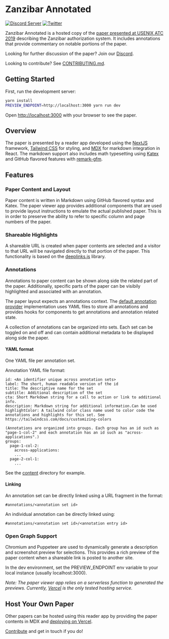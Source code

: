 # Zanzibar Annotated

[![Discord Server](https://img.shields.io/discord/844600078504951838?color=7289da&logo=discord 'Discord Server')](https://authzed.com/discord)
[![Twitter](https://img.shields.io/twitter/follow/authzed?color=%23179CF0&logo=twitter&style=flat-square&label=@authzed '@authzed on Twitter')](https://twitter.com/authzed)

Zanzibar Annotated is a hosted copy of the [paper presented at USENIX ATC 2019](https://www.usenix.org/conference/atc19/presentation/pang) describing the Zanzibar authorization system.
It includes annotations that provide commentary on notable portions of the paper.

Looking for further discussion of the paper? Join our [Discord].

Looking to contribute? See [CONTRIBUTING.md].

[discord]: https://authzed.com/discord
[contributing.md]: https://github.com/authzed/zanzibar-annotated/blob/main/CONTRIBUTING.md

## Getting Started

First, run the development server:

```bash
yarn install
PREVIEW_ENDPOINT=http://localhost:3000 yarn run dev
```

Open [http://localhost:3000](http://localhost:3000) with your browser to see the paper.

## Overview

The paper is presented by a reader app developed using the [NextJS] framework, [Tailwind CSS] for styling, and [MDX] for markdown integration in React.
The markdown support also includes math typesetting using [Katex] and GitHub flavored features with [remark-gfm].

[nextjs]: https://nextjs.org/
[tailwind css]: https://tailwindcss.com/
[mdx]: https://mdxjs.com/
[katex]: https://katex.org/
[remark-gfm]: https://github.com/remarkjs/remark-gfm

## Features

### Paper Content and Layout

Paper content is written in Markdown using GitHub flavored syntax and Katex.
The paper viewer app provides additional components that are used to provide layout instructions to emulate the actual published paper.
This is in order to preserve the ability to refer to specific column and page numbers of the paper.

### Shareable Highlights

A shareable URL is created when paper contents are selected and a visitor to that URL will be navigated directly to that portion of the paper.
This functionality is based on the [deeplinks.js] library.

[deeplinks.js]: https://github.com/WesleyAC/deeplinks

### Annotations

Annotations to paper content can be shown along side the related part of the paper.
Additionally, specific parts of the paper can be visibily highlighted and associated with an annotation.

The paper layout expects an annotations context.
The [default annotation provider] implementation uses YAML files to store all annotations and provides hooks for components to get annotations and annotation related state.

A collection of annotations can be organized into sets.
Each set can be toggled on and off and can contain additional metadata to be displayed along side the paper.

[default annotation provider]: https://github.com/authzed/zanzibar-annotated/blob/main/components/annotation.tsx

#### YAML format

One YAML file per annotation set.

Annotation YAML file format:
```
id: <An identifier unique across annotation sets>
label: The short, human readable version of the id
title: The descriptive name for the set
subtitle: Additional description of the set
cta: Short Markdown string for a call to action or link to additional info.
description: Markdown string for additional information.Can be used
highlightColor: A tailwind color class name used to color code the annotations and highlights for this set. See https://tailwindcss.com/docs/customizing-colors

(Annotations are organized into groups. Each group has an id such as "page-1-col-2" and each annotation has an id such as "across-applications".)
groups:
  page-1-col-2:
    across-applications:
    ...
  page-2-col-1:
    ...
```

See the [content] directory for example.

[content]: https://github.com/authzed/zanzibar-annotated/tree/main/content

#### Linking

An annotation set can be directly linked using a URL fragment in the format:

`#annotations/<annotation set id>`

An individual annotation can be directly linked using:

`#annotations/<annotation set id>/<annotation entry id>`

### Open Graph Support

Chromium and Puppeteer are used to dynamically generate a description and screenshot preview for selections.
This provides a rich preview of the paper content when a shareable link is posted to another site.

In the dev environment, set the PREVIEW_ENDPOINT env variable to your local instance (usually localhost:3000).

_Note: The paper viewer app relies on a serverless function to generated the previews. Currently, [Vercel] is the only tested hosting service._

[Vercel]: https://vercel.com/

## Host Your Own Paper

Other papers can be hosted using this reader app by providing the paper contents in MDX and [deploying on Vercel].

[Contribute] and get in touch if you do!

[deploying on Vercel]: https://vercel.com/docs/concepts/get-started/deploy
[contribute]: https://github.com/authzed/zanzibar-annotated/blob/main/CONTRIBUTING.md
